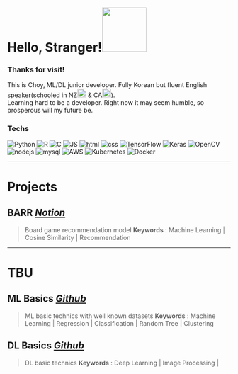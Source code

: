 <html>
  <h1 align="left">Hello, Stranger!<img src="https://c.tenor.com/ASryIjFifHMAAAAi/bunny-cute.gif" width="100px"></h1>

  <h3>Thanks for visit!</h3>
  <p>This is Choy, ML/DL junior developer. Fully Korean but fluent English speaker(schooled in NZ<img src="https://cdn-icons-png.flaticon.com/512/197/197589.png" width="20px"> & CA<img src="https://cdn-icons-png.flaticon.com/512/323/323277.png" width=20>).</br>
  Learning hard to be a developer. Right now it may seem humble, so prosperous will my future be.</p>
 
  <h3>Techs</h3>
    <p>
      <img alt="Python" src="https://img.shields.io/badge/Python-3776AB?style=plastic&logo=python&logoColor=white"/>
      <img alt="R" src="https://img.shields.io/badge/R-276DC3?style=plastic&logo=r&logoColor=white"/>
      <img alt="C" src="https://img.shields.io/badge/C-A8B9CC?style=plastic&logo=c&logoColor=white"/>
      <img alt="JS" src="https://img.shields.io/badge/JavaScript-F7DF1E?style=plastic&logo=JavaScript&logoColor=white"/>
      <img alt="html" src="https://img.shields.io/badge/HTML-E34F26?style=plastic&logo=html5&logoColor=white"/>
      <img alt="css" src="https://img.shields.io/badge/CSS-1572B6?style=plastic&logo=css3&logoColor=white"/>
      <img alt="TensorFlow" src="https://img.shields.io/badge/TensorFlow-FF6F00?style=plastic&logo=tensorflow&logoColor=white"/>
      <img alt="Keras" src="https://img.shields.io/badge/Keras-D00000?style=plastic&logo=keras&logoColor=white"/>
      <img alt="OpenCV" src="https://img.shields.io/badge/OpenCV-5C3EE8?style=plastic&logo=opencv&logoColor=white"/>
      <img alt="nodejs" src="https://img.shields.io/badge/Node.Js-339933?style=plastic&logo=node.js&logoColor=white"/>
      <img alt="mysql" src="https://img.shields.io/badge/MySQL-4479A1?style=plastic&logo=mysql&logoColor=white"/>
      <img alt="AWS" src="https://img.shields.io/badge/AWS Cloud-232F3E?style=plastic&logo=amazonaws&logoColor=white"/>
      <img alt="Kubernetes" src="https://img.shields.io/badge/Kubernetes-326CE5?style=plastic&logo=kubernetes&logoColor=white"/>
      <img alt="Docker" src="https://img.shields.io/badge/Docker-2496ED?style=plastic&logo=docker&logoColor=white"/>
    </p>
  </p>
</html>

***

# Projects

## BARR ***[Notion](https://fortune-galaxy-319.notion.site/BARR-24404634c2984ef2837fb9263ea9f7b1)***
> Board game recommendation model
> **Keywords** : Machine Learning | Cosine Similarity | Recommendation

***

# TBU

## ML Basics ***[Github](https://github.com/SweetGreenChoy/ml_basics)***
> ML basic technics with well known datasets
> **Keywords** : Machine Learning | Regression | Classification | Random Tree | Clustering

## DL Basics ***[Github](https://github.com/SweetGreenChoy/dl_basics)***
> DL basic technics
> **Keywords** : Deep Learning | Image Processing |
